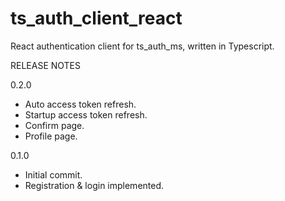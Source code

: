 # ts_auth_client_react
React authentication client for ts_auth_ms, written in Typescript.

RELEASE NOTES

0.2.0
- Auto access token refresh.
- Startup access token refresh.
- Confirm page.
- Profile page.

0.1.0
- Initial commit.
- Registration & login implemented.